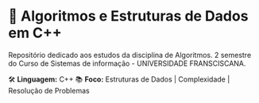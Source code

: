 # 🚀 Algoritmos e Estruturas de Dados em C++

Repositório dedicado aos estudos da disciplina de Algoritmos.
2 semestre do Curso de Sistemas de informação - UNIVERSIDADE FRANSCISCANA.

🛠️ **Linguagem:** C++
📚 **Foco:** Estruturas de Dados | Complexidade | Resolução de Problemas
